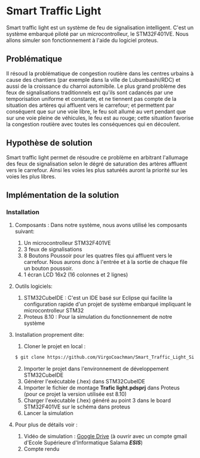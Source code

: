 # Smart Traffic Light
Smart traffic light est un système de feu de signalisation intelligent. C'est un système embarqué piloté par un microcontrolleur, le STM32F401VE. 
Nous allons simuler son fonctionnement à l'aide du logiciel proteus.

## Problématique
Il résoud la problématique de congestion routière dans les centres urbains à cause des chantiers (par exemple dans la ville de Lubumbashi/RDC) et aussi de la croissance du charroi automibile. Le plus grand problème des feux de signalisations traditionnels est qu'ils sont cadancés par une temporisation uniforme et constante, et ne tiennent pas compte de la situation des artères qui affluent vers le carrefour; et permettent par conséquent que sur une voie libre, le feu soit allumé au vert pendant que sur une voie pleine de véhicules, le feu est au rouge; cette situation favorise la congestion routière avec toutes les conséquences qui en découlent. 

## Hypothèse de solution
Smart traffic light permet de résoudre ce problème en arbitrant l'allumage des feux de signalisation selon le dégré de saturation des artères affluent vers le carrefour. Ainsi les voies les plus saturéés auront la priorité sur les voies les plus libres.


## Implémentation de la solution

### Installation
1. Composants : 
	Dans notre système, nous avons utilisé les composants suivant:
	1. Un microcontrolleur STM32F401VE 
	2. 3 feux de signalisations 
	3. 8 Boutons Poussoir pour les quatres files qui affluent vers le carrefour. Nous aurons donc à l'entrée et à la sortie de chaque file un bouton poussoir.
	4. 1 écran LCD 16x2 (16 colonnes et 2 lignes)


2. Outils logiciels:
	1. STM32CubeIDE : C'est un IDE basé sur Eclipse qui facilite la configuration rapide d'un projet de système embarqué impliquant le microcontrolleur STM32
	2. Proteus 8.10 : Pour la simulation du fonctionnement de notre système

3. Installation proprement dite: 
	1. Cloner le projet en local : 
	```bash
	$ git clone https://github.com/VirgoCoachman/Smart_Traffic_Light_Simulation.git
	```
	2. Importer le projet dans l'environnement de développement STM32CubeIDE
	3. Générer l'exécutable (.hex) dans STM32CubeIDE
	4. Importer le fichier de montage **Trafic light.pdsprj** dans Proteus (pour ce projet la version utilisée est 8.10)
	5. Charger l'exécutable (.hex) généré au point 3 dans le board STM32F401VE sur le schéma dans proteus
	6. Lancer la simulation

4. Pour plus de détails voir : 
	1. Vidéo de simulation : [Google Drive](https://drive.google.com/file/d/1TxdAAeFna5Uit1mHO1axUHQ4DzYOFiNA/view?usp=sharing) (à ouvrir avec un compte gmail d'Ecole Supérieure d'Informatique Salama ***ESIS***)
	2. Compte rendu
